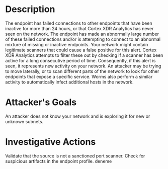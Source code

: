 # Description
The endpoint has failed connections to other endpoints that have been inactive for more than 24 hours, or that Cortex XDR Analytics has never seen on the network. The endpoint has made an abnormally large number of these failed connections and/or is attempting to connect to an abnormal mixture of missing or inactive endpoints.
Your network might contain legitimate scanners that could cause a false positive for this alert. Cortex XDR Analytics attempts to filter these out by checking if a scanner has been active for a long consecutive period of time. Consequently, if this alert is seen, it represents new activity on your network.
An attacker may be trying to move laterally, or to scan different parts of the network to look for other endpoints that expose a specific service. Worms also perform a similar activity to automatically infect additional hosts in the network.
# Attacker's Goals
An attacker does not know your network and is exploring it for new or unknown subnets.
# Investigative Actions
Validate that the source is not a sanctioned port scanner.
Check for suspicious artifacts in the endpoint profile.
deneme

